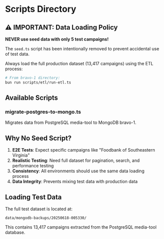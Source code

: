 # Scripts Directory

## ⚠️ IMPORTANT: Data Loading Policy

**NEVER use seed data with only 5 test campaigns!**

The `seed.ts` script has been intentionally removed to prevent accidental use of test data.

Always load the full production dataset (13,417 campaigns) using the ETL process:

```bash
# From bravo-1 directory:
bun run scripts/etl/run-etl.ts
```

## Available Scripts

### migrate-postgres-to-mongo.ts

Migrates data from PostgreSQL media-tool to MongoDB bravo-1.

## Why No Seed Script?

1. **E2E Tests**: Expect specific campaigns like "Foodbank of Southeastern Virginia"
2. **Realistic Testing**: Need full dataset for pagination, search, and performance testing
3. **Consistency**: All environments should use the same data loading process
4. **Data Integrity**: Prevents mixing test data with production data

## Loading Test Data

The full test dataset is located at:

```
data/mongodb-backups/20250618-005330/
```

This contains 13,417 campaigns extracted from the PostgreSQL media-tool database.
